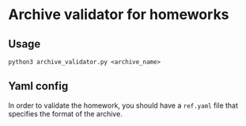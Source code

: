 # Archive validator for homeworks

## Usage

`python3 archive_validator.py <archive_name>`

## Yaml config

In order to validate the homework, you should have a `ref.yaml` file that specifies the format of the archive.
